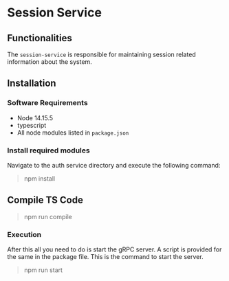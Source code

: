 # Session Service

## Functionalities

The `session-service` is responsible for maintaining session related information about the system.

## Installation

### Software Requirements

* Node 14.15.5
* typescript
* All node modules listed in `package.json`
### Install required modules

Navigate to the auth service directory and execute the following command:

> npm install

## Compile TS Code

> npm run compile


### Execution

After this all you need to do is start the gRPC server. A script is provided for the same in the package file. This is the command to start the server.

> npm run start


